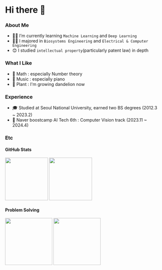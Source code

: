 # Hi there 👋

### About Me

- 🏃‍♂️ I’m currently learning `Machine Learning` and `Deep Learning`
- 👨‍🎓 I majored in `Biosystems Engineering` and `Electrical & Computer Engineering`
- 😊 I studied `intellectual property`(particularly patent law) in depth

### What I Like

- 💛 Math : especially Number theory
- 🎵 Music : especially piano
- 🌱 Plant : I'm growing dandelion now

### Experience

- 🎓 Studied at Seoul National University, earned two BS degrees (2012.3 ~ 2023.2)
- 🚀 Naver boostcamp AI Tech 6th : Computer Vision track (2023.11 ~ 2024.4)

### Etc
#### GitHub Stats

<img src="https://github-readme-stats.vercel.app/api?username=DorianYellow&count_private=true&show_icons=true&theme=nord&hide_border=true" height="140"> <img src="https://github-readme-stats.vercel.app/api/top-langs/?username=DorianYellow&layout=compact&theme=nord&hide_border=true" height="140">

#### Problem Solving

<img src="http://mazassumnida.wtf/api/v2/generate_badge?boj=dhtlq777" height="154"> <img src="http://mazandi.herokuapp.com/api?handle=dhtlq777&theme=warm" height="154">


<!--
**DorianYellow/DorianYellow** is a ✨ _special_ ✨ repository because its `README.md` (this file) appears on your GitHub profile.

Here are some ideas to get you started:

- 🔭 I’m currently working on ...
- 🌱 I’m currently learning ...
- 👯 I’m looking to collaborate on ...
- 🤔 I’m looking for help with ...
- 💬 Ask me about ...
- 📫 How to reach me: ...
- 😄 Pronouns: ...
- ⚡ Fun fact: ...
-->

